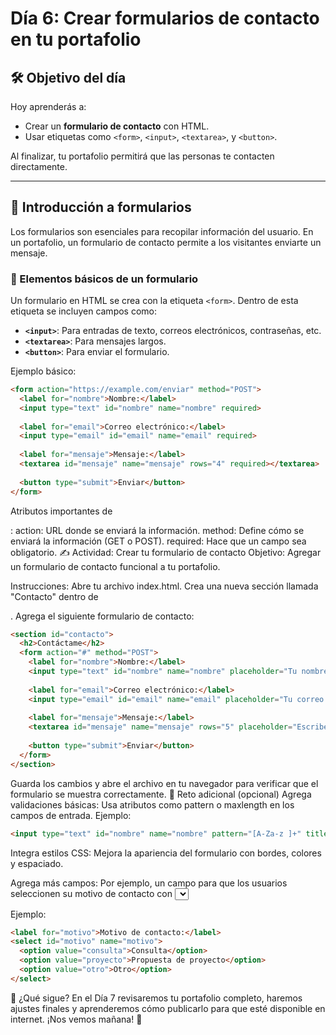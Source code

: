 # Día 6: Crear formularios de contacto en tu portafolio

## 🛠️ Objetivo del día

Hoy aprenderás a:
- Crear un **formulario de contacto** con HTML.
- Usar etiquetas como `<form>`, `<input>`, `<textarea>`, y `<button>`.

Al finalizar, tu portafolio permitirá que las personas te contacten directamente.

---

## 📜 Introducción a formularios

Los formularios son esenciales para recopilar información del usuario. En un portafolio, un formulario de contacto permite a los visitantes enviarte un mensaje.

### 📝 Elementos básicos de un formulario
Un formulario en HTML se crea con la etiqueta `<form>`. Dentro de esta etiqueta se incluyen campos como:
- **`<input>`**: Para entradas de texto, correos electrónicos, contraseñas, etc.
- **`<textarea>`**: Para mensajes largos.
- **`<button>`**: Para enviar el formulario.

Ejemplo básico:
```html
<form action="https://example.com/enviar" method="POST">
  <label for="nombre">Nombre:</label>
  <input type="text" id="nombre" name="nombre" required>
  
  <label for="email">Correo electrónico:</label>
  <input type="email" id="email" name="email" required>
  
  <label for="mensaje">Mensaje:</label>
  <textarea id="mensaje" name="mensaje" rows="4" required></textarea>
  
  <button type="submit">Enviar</button>
</form>
```
Atributos importantes de <form>:
action: URL donde se enviará la información.
method: Define cómo se enviará la información (GET o POST).
required: Hace que un campo sea obligatorio.
✍️ Actividad: Crear tu formulario de contacto
Objetivo:
Agregar un formulario de contacto funcional a tu portafolio.

Instrucciones:
Abre tu archivo index.html.
Crea una nueva sección llamada "Contacto" dentro de <main>.
Agrega el siguiente formulario de contacto:
```html
<section id="contacto">
  <h2>Contáctame</h2>
  <form action="#" method="POST">
    <label for="nombre">Nombre:</label>
    <input type="text" id="nombre" name="nombre" placeholder="Tu nombre" required>
    
    <label for="email">Correo electrónico:</label>
    <input type="email" id="email" name="email" placeholder="Tu correo electrónico" required>
    
    <label for="mensaje">Mensaje:</label>
    <textarea id="mensaje" name="mensaje" rows="5" placeholder="Escribe tu mensaje aquí..." required></textarea>
    
    <button type="submit">Enviar</button>
  </form>
</section>
```
Guarda los cambios y abre el archivo en tu navegador para verificar que el formulario se muestra correctamente.
🌟 Reto adicional (opcional)
Agrega validaciones básicas: Usa atributos como pattern o maxlength en los campos de entrada. Ejemplo:
```html
<input type="text" id="nombre" name="nombre" pattern="[A-Za-z ]+" title="Solo se permiten letras y espacios" required>
```
Integra estilos CSS: Mejora la apariencia del formulario con bordes, colores y espaciado.

Agrega más campos: Por ejemplo, un campo para que los usuarios seleccionen su motivo de contacto con <select>.

Ejemplo:
```html
<label for="motivo">Motivo de contacto:</label>
<select id="motivo" name="motivo">
  <option value="consulta">Consulta</option>
  <option value="proyecto">Propuesta de proyecto</option>
  <option value="otro">Otro</option>
</select>

```
🌱 ¿Qué sigue?
En el Día 7 revisaremos tu portafolio completo, haremos ajustes finales y aprenderemos cómo publicarlo para que esté disponible en internet. ¡Nos vemos mañana! 🚀
